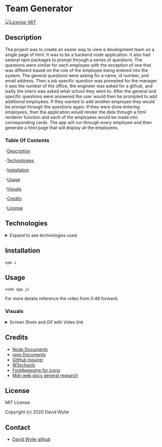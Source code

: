 # Team Generator

[![License: MIT](https://img.shields.io/badge/License-MIT-yellow.svg)](https://opensource.org/licenses/MIT)

## Description 

The project was to create an easier way to view a development team on a single page of html.  It was to be a backend node application.  It also had several npm packages to prompt through a series of questions. The questions were similar for each employee with the exception of one that was different based on the role of the employee being entered into the system.  The general questions were asking for a name, id number, and email address. Then a job specific question was prompted for the manager it was the number of the office, the engineer was asked for a github, and lastly the intern was asked what school they went to.  After the general and specific questions were answered the user would then be prompted to add additional employees. If they wanted to add another employee they would be prompt through the questions again.  If they were done entering employees, then the application would render the data through a html renderer function and each of the employees would be made into corresponding cards. The app will run through every employee and then generate a html page that will display all the employees.

### Table Of Contents

-[Description](#Description)

-[Technologies](#Technologies)

-[Installation](#Installation)
   
-[Usage](#Usage)

-[Visuals](#Visuals)

-[Credits](#Credits)

-[License](#License) 

## Technologies

<details>
<summary>Expand to see technologies used</summary>

### Javascript

Node is the main avenue for our applications.  We use a lot of class constructors with a single main class constructor called "Employee".  Each job class is then made off of the employee constructor, those being Engineer, Intern, and Manager.  Each of those having a single specific property to the specific job.  All the classes have methods that are specific to them to grab that property.  We make use of npm files like inquirer to ask questions to the user.  Path to help write out our files. I made three separate functions.  The first function runs through the questions, and the user is prompted to answer each question.  After we gather that data, it is then used in the function that will arrange the data for us.  Before we arrange that there is one last property that needs to be gather.  It is the property that is job specific. So now that we have gotten the role from our previous function.  I can now prompt the user to answer a question specified to the job class.  After that data is gather we create an object correlating to the job class.  The last part of this function is calling the last function.  In this function we ask whether the user wants to make another employee.  If they do then it re-prompts the user through the questions again.  If the user doesn't want to enter another user then it creates a file that contains each of the job classes.  There is card being generated for each job class, that was collected from the prompt.  That file is then generated into the output folder that uses the path npm package reference a path file.  

#### New code branch

Works just like the main branch, however there are more functions specific functions.  One function to run all other functions, that is the the menu app function it is the first thing to be called.  Then next function is call inside of the menu function and that creates the manager object. After I make the manager object that gets push to an array, and I call the next function create team.  Create Team prompts the user if they want to add another team member from a list (Engineer, Intern, No more employees). The value is then ran through a switch statement.  In the switch there are three cases, one handles engineer and calls the create engineer function. The next handles the intern and calls the create intern function.  Both of which operate just like the create manager function, and call the create team function after making their corresponding object and pushes them up to the array.  The last case handles no more employees and call the make team function.  The make team function makes use of path npm, and creates a file that is then turned into html through the last js htmlRender.

### CSS

I made use of all the bootstraps classes to style the html.

### HTML

All the html was provided.  I add some additional spacing, and style provided by bootstrap.  Each html was setup to generate by the job class.

</details>

## Installation
    
    npm i

## Usage

    node app.js

For more details reference the video from 0:46 forward.

### Visuals

<details>
<summary>Screen Shots and Gif with Video link</summary>

![Photo of CLI](./develop/assets/cli.png)

![HTML created](./develop/assets/createdHtml.png)

![Employee js](./develop/assets/employeeJs.png)

![Engineer js](./develop/assets/engineerJs.png)

![Intern js](./develop/assets/internJs.png)

![Manager js](./develop/assets/managerJs.png)

Click on the gif to be linked to the video

[![Gif of video](./develop/assets/teamGenerator.gif)](https://drive.google.com/file/d/181Agg39TZ2LZbTeLjCsmY9YTilF6Ii0v/view)

gif for newcode branch also a link to video

[![Gif of newcode Branch video](./develop/assets/newcodeBranch.gif)](https://drive.google.com/file/d/1EJxbwJGMmzLyrizoam69io-b7w4c6s5c/view)

![CLI for newcode Branch](./develop/assets/newcodeCli.png)

</details>

## Credits

* [Node Documents](https://nodejs.org/api/index.html)
* [npm Documents](https://www.npmjs.com/)
* [GitHub Inquirer](https://github.com/SBoudrias/Inquirer.js#readme)
* [W3schools](https://www.w3schools.com/default.asp)
* [FontAwesome for icons ](https://fontawesome.com/v3.2.1/icons/) 
* [Mdn web docs general research](https://developer.mozilla.org/en-US/)

## License

MIT License

Copyright (c) 2020 David Wylie

## Contact

* [David Wylie github](https://github.com/wyliedavid1984)